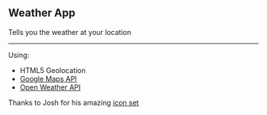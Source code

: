 ## Weather App

Tells you the weather at your location

---

Using:

* HTML5 Geolocation
* [Google Maps API](https://developers.google.com/maps/documentation/geocoding/start?csw=1#ReverseGeocoding)
* [Open Weather API](http://openweathermap.org/)

Thanks to Josh for his amazing [icon set](https://codepen.io/joshbader/pen/EjXgqr)